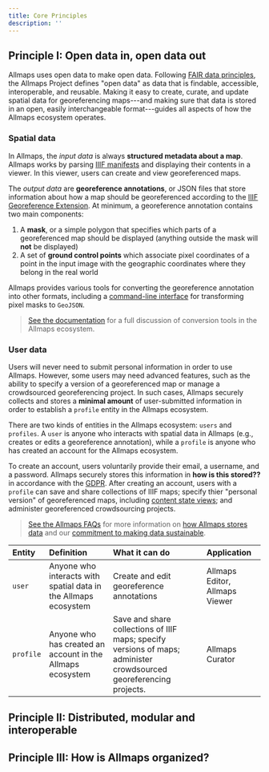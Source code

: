 ```yaml
---
title: Core Principles
description: ''
---
```


## Principle I: Open data in, open data out

Allmaps uses open data to make open data. Following [FAIR data principles](https://www.go-fair.org/fair-principles), the Allmaps Project defines "open data" as data that is findable, accessible, interoperable, and reusable. Making it easy to create, curate, and update spatial data for georeferencing maps---and making sure that data is stored in an open, easily interchangeable format---guides all aspects of how the Allmaps ecosystem operates.

### Spatial data

In Allmaps, the *input data* is always **structured metadata about a map**. Allmaps works by parsing [IIIF manifests](https://iiif.io/api/content-state/1.0/) and displaying their contents in a viewer. In this viewer, users can create and view georeferenced maps.

The *output data* are **georeference annotations**, or JSON files that store information about how a map should be georeferenced according to the [IIIF Georeference Extension](https://iiif.io/api/extension/georef/). At minimum, a georeference annotation contains two main components:

1. A **mask**, or a simple polygon that specifies which parts of a georeferenced map should be displayed (anything outside the mask will **not** be displayed)
2. A set of **ground control points** which associate pixel coordinates of a point in the input image with the geographic coordinates where they belong in the real world

Allmaps provides various tools for converting the georeference annotation into other formats, including a [command-line interface]() for transforming pixel masks to `GeoJSON`.

> [See the documentation]() for a full discussion of conversion tools in the Allmaps ecosystem.

### User data

Users will never need to submit personal information in order to use Allmaps. However, some users may need advanced features, such as the ability to specify a version of a georeferenced map or manage a crowdsourced georeferencing project. In such cases, Allmaps securely collects and stores a **minimal amount** of user-submitted information in order to establish a `profile` entity in the Allmaps ecosystem.

There are two kinds of entities in the Allmaps ecosystem: `users` and `profiles`. A `user` is anyone who interacts with spatial data in Allmaps (e.g., creates or edits a georeference annotation), while a `profile` is anyone who has created an account for the Allmaps ecosystem.

To create an account, users voluntarily provide their email, a username, and a password. Allmaps securely stores this information in **how is this stored??** in accordance with the [GDPR](https://gdpr.eu/what-is-gdpr/). After creating an account, users with a `profile` can save and share collections of IIIF maps; specify thier "personal version" of georeferenced maps, including [content state views](https://iiif.io/api/content-state/1.0/); and administer georeferenced crowdsourcing projects.

> [See the Allmaps FAQs]() for more information on [how Allmaps stores data]() and our [commitment to making data sustainable]().

| Entity | Definition | What it can do | Application | 
| :-- | :-- | :-- | :-- |
| `user`    | Anyone who interacts with spatial data in the Allmaps ecosystem | Create and edit georeference annotations | Allmaps Editor, Allmaps Viewer |
| `profile` | Anyone who has created an account in the Allmaps ecosystem      | Save and share collections of IIIF maps; specify versions of maps; administer crowdsourced georeferencing projects. | Allmaps Curator |

## Principle II: Distributed, modular and interoperable

## Principle III: How is Allmaps organized?
